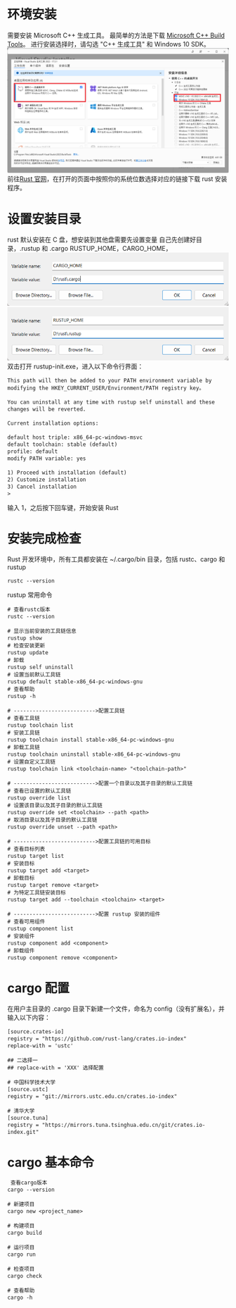 # 环境安装

需要安装 Microsoft C++ 生成工具。 最简单的方法是下载 [Microsoft C++ Build Tools](https://visualstudio.microsoft.com/visual-cpp-build-tools/)。 进行安装选择时，请勾选 "C++ 生成工具" 和 Windows 10 SDK。
![](img/Rust环境安装/msvc环境.png)
前往[Rust 官网](https://www.rust-lang.org/learn/get-started)，在打开的页面中按照你的系统位数选择对应的链接下载 rust 安装程序。
# 设置安装目录
rust 默认安装在 C 盘，想安装到其他盘需要先设置变量
自己先创建好目录，.rustup 和 .cargo
RUSTUP_HOME，CARGO_HOME，
![](img/Rust环境安装/CARGO_HOME.png)
![](img/Rust环境安装/RUST_HOME.png)
双击打开 rustup-init.exe，进入以下命令行界面：
```text
This path will then be added to your PATH environment variable by modifying the HKEY_CURRENT_USER/Environment/PATH registry key。

You can uninstall at any time with rustup self uninstall and these changes will be reverted.

Current installation options:

default host triple: x86_64-pc-windows-msvc
default toolchain: stable (default)
profile: default
modify PATH variable: yes

1) Proceed with installation (default)
2) Customize installation
3) Cancel installation
>
```

输入 1，之后按下回车键，开始安装 Rust

# 安装完成检查

Rust 开发环境中，所有工具都安装在 ~/.cargo/bin 目录，包括 rustc、cargo 和 rustup

```shell
rustc --version
```

rustup 常用命令

```shell
# 查看rustc版本
rustc --version

# 显示当前安装的工具链信息
rustup show
# 检查安装更新
rustup update
# 卸载
rustup self uninstall
# 设置当前默认工具链
rustup default stable-x86_64-pc-windows-gnu
# 查看帮助
rustup -h

# -------------------------->配置工具链
# 查看工具链
rustup toolchain list
# 安装工具链
rustup toolchain install stable-x86_64-pc-windows-gnu
# 卸载工具链
rustup toolchain uninstall stable-x86_64-pc-windows-gnu
# 设置自定义工具链
rustup toolchain link <toolchain-name> "<toolchain-path>"

# -------------------------->配置一个目录以及其子目录的默认工具链
# 查看已设置的默认工具链
rustup override list
# 设置该目录以及其子目录的默认工具链
rustup override set <toolchain> --path <path>
# 取消目录以及其子目录的默认工具链
rustup override unset --path <path>

# -------------------------->配置工具链的可用目标
# 查看目标列表
rustup target list
# 安装目标
rustup target add <target>
# 卸载目标
rustup target remove <target>
# 为特定工具链安装目标
rustup target add --toolchain <toolchain> <target>

# -------------------------->配置 rustup 安装的组件
# 查看可用组件
rustup component list
# 安装组件
rustup component add <component>
# 卸载组件
rustup component remove <component>
```

# cargo 配置

在用户主目录的 .cargo 目录下新建一个文件，命名为 config（没有扩展名），并输入以下内容：

```text
[source.crates-io]
registry = "https://github.com/rust-lang/crates.io-index"
replace-with = 'ustc'

## 二选择一
## replace-with = 'XXX' 选择配置

# 中国科学技术大学
[source.ustc]
registry = "git://mirrors.ustc.edu.cn/crates.io-index"

# 清华大学
[source.tuna]
registry = "https://mirrors.tuna.tsinghua.edu.cn/git/crates.io-index.git"

```

# cargo 基本命令

```shell
 查看cargo版本
cargo --version

# 新建项目
cargo new <project_name>

# 构建项目
cargo build

# 运行项目
cargo run

# 检查项目
cargo check

# 查看帮助
cargo -h

```
